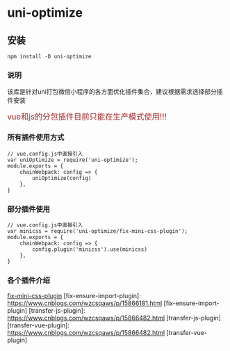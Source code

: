 # uni-optimize

## 安装
```
npm install -D uni-optimize
```

### 说明

该库是针对uni打包微信小程序的各方面优化插件集合，建议根据需求选择部分插件安装

<font color=#A52A2A size=4 >vue和js的分包插件目前只能在生产模式使用!!!</font>


### 所有插件使用方式
```
// vue.config.js中直接引入
var uniOptimize = require('uni-optimize');
module.exports = {
    chainWebpack: config => {
        uniOptimize(config)
    },
}
```

### 部分插件使用
```
// vue.config.js中直接引入
var minicss = require('uni-optimize/fix-mini-css-plugin');
module.exports = {
    chainWebpack: config => {
        config.plugin('minicss').use(minicss)
    },
}
```

### 各个插件介绍
[fix-mini-css-plugin]: https://www.cnblogs.com/wzcsqaws/p/15860928.html
[fix-mini-css-plugin]
[fix-ensure-import-plugin]: https://www.cnblogs.com/wzcsqaws/p/15866181.html
[fix-ensure-import-plugin]
[transfer-js-plugin]: https://www.cnblogs.com/wzcsqaws/p/15866482.html
[transfer-js-plugin]
[transfer-vue-plugin]: https://www.cnblogs.com/wzcsqaws/p/15866482.html
[transfer-vue-plugin]

